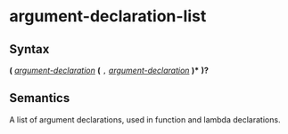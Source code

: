 # argument-declaration-list

## Syntax

__(__ [_argument-declaration_](argument_declaration.md) __(__ `,` [_argument-declaration_](argument_declaration.md) __)*__ __)?__

## Semantics
A list of argument declarations, used in function and lambda declarations.

